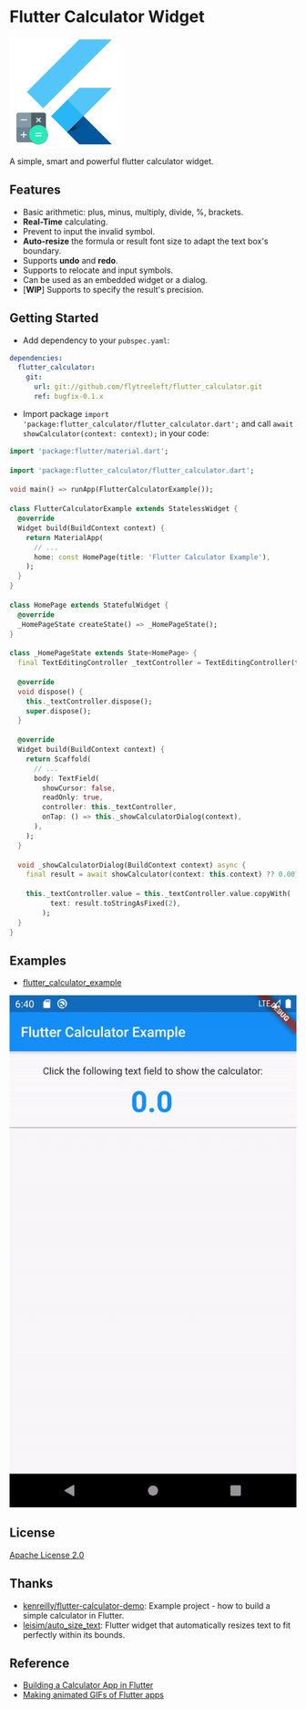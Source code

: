 Flutter Calculator Widget
==================================================

![](./assets/images/icon.png)

A simple, smart and powerful flutter calculator widget.

## Features

- Basic arithmetic: plus, minus, multiply, divide, %, brackets.
- **Real-Time** calculating.
- Prevent to input the invalid symbol.
- **Auto-resize** the formula or result font size to adapt the text box's boundary.
- Supports **undo** and **redo**.
- Supports to relocate and input symbols.
- Can be used as an embedded widget or a dialog.
- [**WIP**] Supports to specify the result's precision.

## Getting Started

- Add dependency to your `pubspec.yaml`:

```yaml
dependencies:
  flutter_calculator:
    git:
      url: git://github.com/flytreeleft/flutter_calculator.git
      ref: bugfix-0.1.x
```

- Import package `import 'package:flutter_calculator/flutter_calculator.dart';` and call `await showCalculator(context: context);` in your code:

```dart
import 'package:flutter/material.dart';

import 'package:flutter_calculator/flutter_calculator.dart';

void main() => runApp(FlutterCalculatorExample());

class FlutterCalculatorExample extends StatelessWidget {
  @override
  Widget build(BuildContext context) {
    return MaterialApp(
      // ...
      home: const HomePage(title: 'Flutter Calculator Example'),
    );
  }
}

class HomePage extends StatefulWidget {
  @override
  _HomePageState createState() => _HomePageState();
}

class _HomePageState extends State<HomePage> {
  final TextEditingController _textController = TextEditingController(text: '0.00');

  @override
  void dispose() {
    this._textController.dispose();
    super.dispose();
  }

  @override
  Widget build(BuildContext context) {
    return Scaffold(
      // ...
      body: TextField(
        showCursor: false,
        readOnly: true,
        controller: this._textController,
        onTap: () => this._showCalculatorDialog(context),
      ),
    );
  }

  void _showCalculatorDialog(BuildContext context) async {
    final result = await showCalculator(context: this.context) ?? 0.00;

    this._textController.value = this._textController.value.copyWith(
          text: result.toStringAsFixed(2),
        );
  }
}
```

## Examples

- [flutter_calculator_example](./example/)

![](./docs/images/example.gif)

<!--
[Making animated GIFs of Flutter apps](https://github.com/flutter/flutter/wiki/Making-animated-GIFs-of-Flutter-apps):
- Launch app in release mode: `flutter run --release`
- Record video: `adb shell screenrecord /sdcard/recording.mp4`
- Interact with app. Terminate the recording with `CTRL+c`
- Pull the recording to local: `adb pull /sdcard/recording.mp4 ~/Downloads/`
- Go to http://ezgif.com/video-to-gif and convert the recording to GIF
-->

## License

[Apache License 2.0](https://www.apache.org/licenses/LICENSE-2.0)

## Thanks

- [kenreilly/flutter-calculator-demo](https://github.com/kenreilly/flutter-calculator-demo): Example project - how to build a simple calculator in Flutter.
- [leisim/auto_size_text](https://github.com/leisim/auto_size_text): Flutter widget that automatically resizes text to fit perfectly within its bounds.

## Reference

- [Building a Calculator App in Flutter](https://itnext.io/building-a-calculator-app-in-flutter-824254704fe6)
- [Making animated GIFs of Flutter apps](https://github.com/flutter/flutter/wiki/Making-animated-GIFs-of-Flutter-apps)
